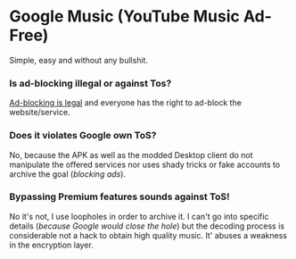 # Google Music (YouTube Music Ad-Free) 

Simple, easy and without any bullshit. 

### Is ad-blocking illegal or against Tos?

[Ad-blocking is legal](https://www.zdnet.com/article/adblock-plus-scores-big-legal-win-it-doesnt-break-antitrust-law-court-rules/) and everyone has the right to ad-block the website/service.


### Does it violates Google own ToS?

No, because the APK as well as the modded Desktop client do not manipulate the offered services nor uses shady tricks or fake accounts to archive the goal (_blocking ads_).


### Bypassing Premium features sounds against ToS!

No it's not, I use loopholes in order to archive it. I can't go into specific details (_because Google would close the hole_) but the decoding process is considerable not a hack to obtain high quality music. It' abuses a weakness in the encryption layer.
